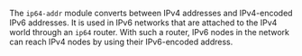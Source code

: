 The `ip64-addr` module converts between IPv4 addresses and
IPv4-encoded IPv6 addresses. It is used in IPv6 networks that are
attached to the IPv4 world through an `ip64` router. With such a
router, IPv6 nodes in the network can reach IPv4 nodes by using their
IPv6-encoded address.
